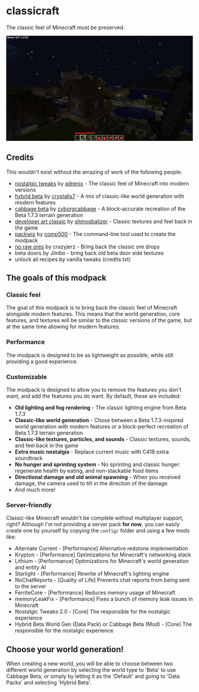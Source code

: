 # classicraft

The classic feel of Minecraft must be preserved.

![Screenshot](.github/screenshot.png)

## Credits

[nostalgic tweaks]: https://github.com/Adrenix/Nostalgic-Tweaks
[adrenix]: https://github.com/Adrenix
[hybrid beta]: https://www.planetminecraft.com/data-pack/hybrid-beta-1-18-1-a-beta-style-interpretation-of-modern-minecraft-terrain/
[crystalis7]: https://www.planetminecraft.com/member/crystalis7/
[developer art classic]: https://www.planetminecraft.com/texture-pack/devart-classic/
[shmoobalizer]: https://github.com/shmoobalizer
[packwiz]: https://github.com/packwiz/packwiz
[comp500]: https://github.com/comp500
[no raw ores]: https://www.curseforge.com/minecraft/customization/no-raw-ores-datapack/
[cabbage beta]: https://github.com/CyborgCabbage/cabbagebeta
[cyborgcabbage]: https://github.com/CyborgCabbage

This wouldn't exist without the amazing of work of the following people:

-   [nostalgic tweaks] by [adrenix] - The classic feel of Minecraft into modern versions
-   [hybrid beta] by [crystalis7] - A mix of classic-like world generation with modern features
-   [cabbage beta] by [cyborgcabbage] - A block-accurate recreation of the Beta 1.7.3 terrain generation
-   [developer art classic] by [shmoobalizer] - Classic textures and feel back in the game
-   [packwiz] by [comp500] - The command-line tool used to create the modpack
-   [no raw ores] by crazyjerz - Bring back the classic ore drops
-   beta doors by Jimbo - bring back old beta door side textures
-   unlock all recipes by vanilla tweaks (credits.txt)

## The goals of this modpack

### Classic feel

The goal of this modpack is to bring back the classic feel of Minecraft alongside modern features.
This means that the world generation, core features, and textures will be similar to the classic versions
of the game, but at the same time allowing for modern features.

### Performance

The modpack is designed to be as lightweight as possible, while still providing a good experience.

### Customizable

The modpack is designed to allow you to remove the features you don't want, and add the
features you do want. By default, these are included:

-   **Old lighting and fog rendering** - The classic lighting engine from Beta 1.7.3
-   **Classic-like world generation** - Chose between a Beta 1.7.3-inspired world generation with modern
    features or a block-perfect recreation of Beta 1.7.3 terrain generation
-   **Classic-like textures, particles, and sounds** - Classic textures, sounds, and feel back in the game
-   **Extra music nostalgia** - Replace current music with C418 extra soundtrack
-   **No hunger and sprinting system** - No sprinting and classic hunger: regenerate health by eating,
    and non-stackable food items
-   **Directional damage and old animal spawning** - When you received damage, the camera used
    to tilt in the direction of the damage.
-   And much more!

### Server-friendly

Classic-like Minecraft wouldn't be complete without multiplayer support, right? Although
I'm not providing a server pack **for now**, you can easily create one by yourself by
copying the `config/` folder and using a few mods like:

-   Alternate Current - [Performance] Alternative redstone implementation
-   Krypton - [Performance] Optimizations for Minecraft's networking stack
-   Lithium - [Performance] Optimizations for Minecraft's world generation and entity AI
-   Starlight - [Performance] Rewrite of Minecraft's lighting engine
-   NoChatReports - [Quality of Life] Prevents chat reports from being sent to the server
-   FerriteCore - [Performance] Reduces memory usage of Minecraft
-   memoryLeakFix - [Performance] Fixes a bunch of memory leak issues in Minecraft
-   Nostalgic Tweaks 2.0 - [Core] The responsible for the nostalgic experience
-   Hybrid Beta World Gen (Data Pack) or Cabbage Beta (Mod) - [Core] The responsible for
    the nostalgic experience

## Choose your world generation!

When creating a new world, you will be able to choose between two different world generation
by selecting the world type to 'Beta' to use Cabbage Beta, or simply by letting it as the
'Default' and going to 'Data Packs' and selecting 'Hybrid Beta'.
